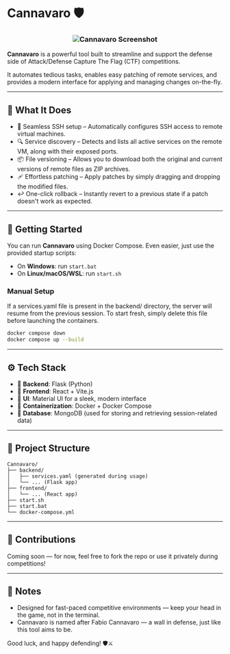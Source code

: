 # Cannavaro 🛡️

<h3 align="center">
  <img src="https://github.com/user-attachments/assets/fb32d4e0-c403-48b5-8dab-5f74b3015e21" alt="Cannavaro Screenshot" />
</h3>

**Cannavaro** is a powerful tool built to streamline and support the defense side of Attack/Defense Capture The Flag (CTF) competitions.

It automates tedious tasks, enables easy patching of remote services, and provides a modern interface for applying and managing changes on-the-fly.

---

## 🧠 What It Does

- 🔐 Seamless SSH setup – Automatically configures SSH access to remote virtual machines.
- 🔍 Service discovery – Detects and lists all active services on the remote VM, along with their exposed ports.
- 📦 File versioning – Allows you to download both the original and current versions of remote files as ZIP archives.
- 🩹 Effortless patching – Apply patches by simply dragging and dropping the modified files.
- ↩️ One-click rollback – Instantly revert to a previous state if a patch doesn't work as expected.

---

## 🚀 Getting Started

You can run **Cannavaro** using Docker Compose. Even easier, just use the provided startup scripts:

- On **Windows**: run `start.bat`
- On **Linux/macOS/WSL**: run `start.sh`

### Manual Setup

If a services.yaml file is present in the backend/ directory, the server will resume from the previous session.
To start fresh, simply delete this file before launching the containers.

```bash
docker compose down
docker compose up --build
```

---

## ⚙️ Tech Stack

- 🧠 **Backend**: Flask (Python)
- 🎨 **Frontend**: React + Vite.js
- 🧩 **UI**: Material UI for a sleek, modern interface
- 🐋 **Containerization**: Docker + Docker Compose
- 🧱 **Database**: MongoDB (used for storing and retrieving session-related data)

---

## 📁 Project Structure

```
Cannavaro/
├── backend/
│   ├── services.yaml (generated during usage)
│   └── ... (Flask app)
├── frontend/
│   └── ... (React app)
├── start.sh
├── start.bat
└── docker-compose.yml
```

---

## 🤝 Contributions

Coming soon — for now, feel free to fork the repo or use it privately during competitions!

---

## 📢 Notes

- Designed for fast-paced competitive environments — keep your head in the game, not in the terminal.
- Cannavaro is named after Fabio Cannavaro — a wall in defense, just like this tool aims to be.

Good luck, and happy defending! 🛡️⚔️
